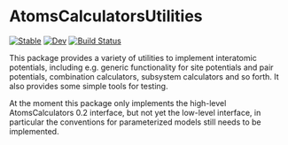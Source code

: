 # AtomsCalculatorsUtilities

[![Stable](https://img.shields.io/badge/docs-stable-blue.svg)](https://juliamolsim.github.io/AtomsCalculatorsUtilities.jl/stable/)
[![Dev](https://img.shields.io/badge/docs-dev-blue.svg)](https://juliamolsim.github.io/AtomsCalculatorsUtilities.jl/dev/)
[![Build Status](https://github.com/juliamolsim/AtomsCalculatorsUtilities.jl/actions/workflows/CI.yml/badge.svg?branch=main)](https://github.com/juliamolsim/AtomsCalculatorsUtilities.jl/actions/workflows/CI.yml?query=branch%3Amain)

This package provides a variety of utilities to implement interatomic potentials, including e.g. generic functionality for site potentials and pair potentials, combination calculators, subsystem calculators and so forth. It also provides some simple tools for testing.

At the moment this package only implements the high-level AtomsCalculators 0.2 interface, but not yet the low-level interface, in particular the conventions for parameterized models still needs to be implemented. 
